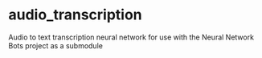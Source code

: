 # audio_transcription
Audio to text transcription neural network for use with the Neural Network Bots project as a submodule
